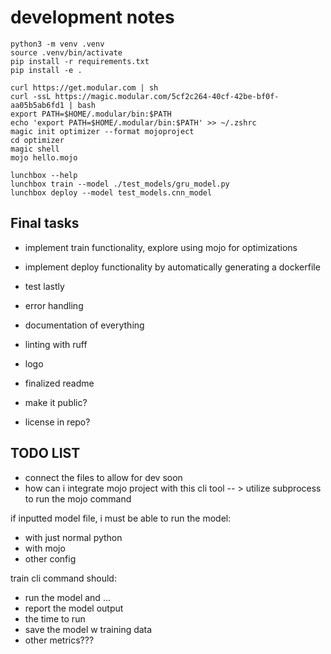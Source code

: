 # development notes

```text
python3 -m venv .venv
source .venv/bin/activate
pip install -r requirements.txt
pip install -e .
```

```text
curl https://get.modular.com | sh
curl -ssL https://magic.modular.com/5cf2c264-40cf-42be-bf0f-aa05b5ab6fd1 | bash
export PATH=$HOME/.modular/bin:$PATH
echo 'export PATH=$HOME/.modular/bin:$PATH' >> ~/.zshrc
magic init optimizer --format mojoproject
cd optimizer
magic shell
mojo hello.mojo
```

```text
lunchbox --help
lunchbox train --model ./test_models/gru_model.py
lunchbox deploy --model test_models.cnn_model
```

## Final tasks

- implement train functionality, explore using mojo for optimizations
- implement deploy functionality by automatically generating a dockerfile
- test lastly

- error handling
- documentation of everything
- linting with ruff
- logo
- finalized readme
- make it public?
- license in repo?

## TODO LIST

- connect the files to allow for dev soon
- how can i integrate mojo project with this cli tool -- > utilize subprocess to run the mojo command

if inputted model file, i must be able to run the model:

- with just normal python
- with mojo
- other config

train cli command should:

- run the model and ...
- report the model output
- the time to run
- save the model w training data
- other metrics???
